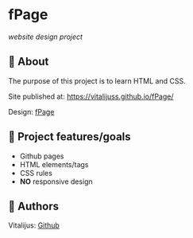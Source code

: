 # fPage

_website design project_
<br>

## 🌟 About

The purpose of this project is to learn HTML and CSS.

Site published at: https://vitalijuss.github.io/fPage/

Design: [fPage](https://dribbble.com/shots/11206362-FREE-Online-Courses-Dashboard/attachments/2812164?mode=media)

## 🎯 Project features/goals

-   Github pages
-   HTML elements/tags
-   CSS rules
-   **NO** responsive design

## 🎅 Authors

Vitalijus: [Github](https://github.com/vitalijuss)
